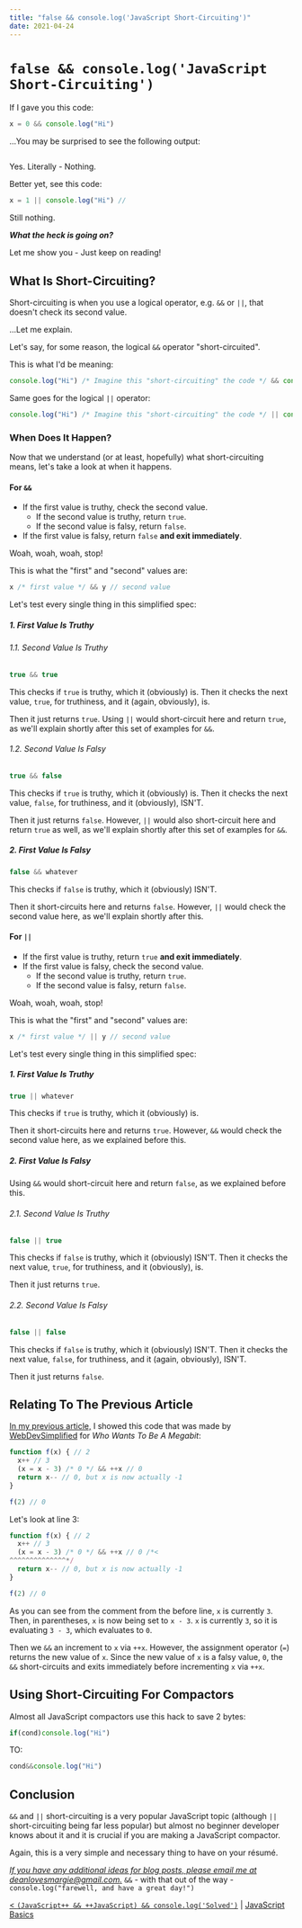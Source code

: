 ```yaml
---
title: "false && console.log('JavaScript Short-Circuiting')"
date: 2021-04-24
---
```


[prev]: https://javascriptlearner815.github.io/blog/2021/04/23/javascript-plus-plus-vs-plus-plus-javascript-solved.html
[next]: https://javascriptlearner815.github.io/blog/2021/05/01/javascript-basics.html

# `false && console.log('JavaScript Short-Circuiting')`

If I gave you this code:

```javascript
x = 0 && console.log("Hi")
```

...You may be surprised to see the following output:

```javascript

```

Yes. Literally - Nothing.

Better yet, see this code:

```javascript
x = 1 || console.log("Hi") // 
```

Still nothing.

***What the heck is going on?***

Let me show you - Just keep on reading!

## What Is Short-Circuiting?

Short-circuiting is when you use a logical operator, e.g. `&&` or `||`, that doesn't check its second value.

...Let me explain.

Let's say, for some reason, the logical `&&` operator "short-circuited".

This is what I'd be meaning:

```javascript
console.log("Hi") /* Imagine this "short-circuiting" the code */ && console.log("Howdy") // "Hi"
```

Same goes for the logical `||` operator:

```javascript
console.log("Hi") /* Imagine this "short-circuiting" the code */ || console.log("Howdy") // "Hi"
```

### When Does It Happen?

Now that we understand (or at least, hopefully) what short-circuiting means, let's take a look at when it happens.

#### For `&&`

- If the first value is truthy, check the second value.
  - If the second value is truthy, return `true`.
  - If the second value is falsy, return `false`.
- If the first value is falsy, return `false` **and exit immediately**.

Woah, woah, woah, stop!

This is what the "first" and "second" values are:

```javascript
x /* first value */ && y // second value
```

Let's test every single thing in this simplified spec:

##### 1. First Value Is Truthy

###### 1.1. Second Value Is Truthy

```javascript
true && true
```

This checks if `true` is truthy, which it (obviously) is. Then it checks the next value, `true`, for truthiness, and it (again, obviously), is.

Then it just returns `true`. Using `||` would short-circuit here and return `true`, as we'll explain shortly after this set of examples for `&&`.

###### 1.2. Second Value Is Falsy

```javascript
true && false
```

This checks if `true` is truthy, which it (obviously) is. Then it checks the next value, `false`, for truthiness, and it (obviously), ISN'T.

Then it just returns `false`. However, `||` would also short-circuit here and return `true` as well, as we'll explain shortly after this set of examples for `&&`.

##### 2. First Value Is Falsy

```javascript
false && whatever
```

This checks if `false` is truthy, which it (obviously) ISN'T.

Then it short-circuits here and returns `false`. However, `||` would check the second value here, as we'll explain shortly after this.

#### For `||`

- If the first value is truthy, return `true` **and exit immediately**.
- If the first value is falsy, check the second value.
  - If the second value is truthy, return `true`.
  - If the second value is falsy, return `false`.


Woah, woah, woah, stop!

This is what the "first" and "second" values are:

```javascript
x /* first value */ || y // second value
```

Let's test every single thing in this simplified spec:

##### 1. First Value Is Truthy

```javascript
true || whatever
```

This checks if `true` is truthy, which it (obviously) is.

Then it short-circuits here and returns `true`. However, `&&` would check the second value here, as we explained before this.

##### 2. First Value Is Falsy

Using `&&` would short-circuit here and return `false`, as we explained before this.

###### 2.1. Second Value Is Truthy

```javascript
false || true
```

This checks if `false` is truthy, which it (obviously) ISN'T. Then it checks the next value, `true`, for truthiness, and it (obviously), is.

Then it just returns `true`.

###### 2.2. Second Value Is Falsy

```javascript
false || false
```

This checks if `false` is truthy, which it (obviously) ISN'T. Then it checks the next value, `false`, for truthiness, and it (again, obviously), ISN'T.

Then it just returns `false`.

## Relating To The Previous Article

[In my previous article,](https://javascriptlearner815.github.io/blog/2021/04/23/javascript-plus-plus-vs-plus-plus-javascript-solved.html) I showed this code that was made by [WebDevSimplified](https://www.youtube.com/c/WebDevSimplified/videos) for *Who Wants To Be A Megabit*:

```javascript
function f(x) { // 2
  x++ // 3
  (x = x - 3) /* 0 */ && ++x // 0
  return x-- // 0, but x is now actually -1
}

f(2) // 0
```

Let's look at line 3:

```javascript
function f(x) { // 2
  x++ // 3
  (x = x - 3) /* 0 */ && ++x // 0 /*<
^^^^^^^^^^^^^^*/
  return x-- // 0, but x is now actually -1
}

f(2) // 0
```

As you can see from the comment from the before line, `x` is currently `3`. Then, in parentheses, `x` is now being set to `x - 3`. `x` is currently `3`, so it is evaluating `3 - 3`, which evaluates to `0`.

Then we `&&` an increment to `x` via `++x`. However, the assignment operator (`=`) returns the new value of `x`. Since the new value of `x` is a falsy value, `0`, the `&&` short-circuits and exits immediately before incrementing `x` via `++x`.

## Using Short-Circuiting For Compactors

Almost all JavaScript compactors use this hack to save 2 bytes:

```javascript
if(cond)console.log("Hi")
```

TO:

```javascript
cond&&console.log("Hi")
```

## Conclusion

`&&` and `||` short-circuiting is a very popular JavaScript topic (although `||` short-circuiting being far less popular) but almost no beginner developer knows about it and it is crucial if you are making a JavaScript compactor.

Again, this is a very simple and necessary thing to have on your résumé.

*[If you have any additional ideas for blog posts, please email me at deanlovesmargie@gmail.com.](mailto:deanlovesmargie@gmail.com)* `&&` - with that out of the way - `console.log("farewell, and have a great day!")`

[< `(JavaScript++ && ++JavaScript) && console.log('Solved')`][prev] | [JavaScript Basics][next]
